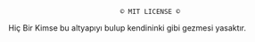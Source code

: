                                 © MIT LICENSE ©
Hiç Bir Kimse bu altyapıyı bulup kendininki gibi gezmesi yasaktır.